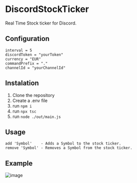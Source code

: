 # DiscordStockTicker
Real Time Stock ticker for Discord.

## Configuration

```env
interval = 5
discordToken = "yourToken"
currency = "EUR"
commandPrefix = "."
channelId = "yourChannelId"
```
## Instalation

1. Clone the repository
2. Create a .env file
3. run `npm i`
4. run `npx tsc`
5. run `node ./out/main.js`
## Usage
```
add 'Symbol'    - Adds a Symbol to the stock ticker.
remove 'Symbol' - Removes a Symbol from the stock ticker.
```

## Example
![image](https://user-images.githubusercontent.com/70487423/111054704-df25d680-846e-11eb-83b6-9bff9d0b5f4d.png)
